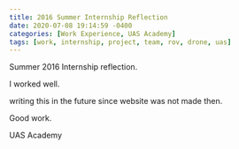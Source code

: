 ```yaml
---
title: 2016 Summer Internship Reflection
date: 2020-07-08 19:14:59 -0400
categories: [Work Experience, UAS Academy]
tags: [work, internship, project, team, rov, drone, uas]
---
```


Summer 2016 Internship reflection.

I worked well.

writing this in the future since website was not made then.

Good work.



UAS Academy
